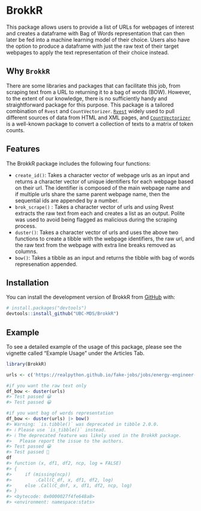 
<!-- README.md is generated from README.Rmd. Please edit that file -->

# BrokkR

<!-- badges: start -->
<!-- badges: end -->

This package allows users to provide a list of URLs for webpages of
interest and creates a dataframe with Bag of Words representation that
can then later be fed into a machine learning model of their choice.
Users also have the option to produce a dataframe with just the raw text
of their target webpages to apply the text representation of their
choice instead.

## Why `BrokkR`

There are some libraries and packages that can facilitate this job, from
scraping text from a URL to returning it to a bag of words (BOW).
However, to the extent of our knowledge, there is no sufficiently handy
and straightforward package for this purpose. This package is a tailored
combination of `Rvest` and `CountVectorizer`.
[`Rvest`](https://www.rdocumentation.org/packages/rvest/versions/1.0.3)
widely used to pull different sources of data from HTML and XML pages,
and
[`CountVectorizer`](https://www.rdocumentation.org/packages/superml/versions/0.4.0/topics/CountVectorizer)
is a well-known package to convert a collection of texts to a matrix of
token counts.

## Features

The BrokkR package includes the following four functions:

-   `create_id()`: Takes a character vector of webpage urls as an input
    and returns a character vector of unique identifiers for each
    webpage based on their url. The identifier is composed of the main
    webpage name and if multiple urls share the same parent webpage
    name, then the sequential ids are appended by a number.
-   `brok_scrape()` : Takes a character vector of urls and using Rvest
    extracts the raw text from each and creates a list as an output.
    Polite was used to avoid being flagged as malicious during the
    scraping process.
-   `duster()`: Takes a character vector of urls and uses the above two
    functions to create a tibble with the webpage identifiers, the raw
    url, and the raw text from the webpage with extra line breaks
    removed as columns.
-   `bow()`: Takes a tibble as an input and returns the tibble with bag
    of words represenation appended.

## Installation

You can install the development version of BrokkR from
[GitHub](https://github.com/UBC-MDS/BrokkR) with:

``` r
# install.packages("devtools")
devtools::install_github("UBC-MDS/BrokkR")
```

## Example

To see a detailed example of the usage of this package, please see the
vignette called “Example Usage” under the Articles Tab.

``` r
library(BrokkR)

urls <- c('https://realpython.github.io/fake-jobs/jobs/energy-engineer-1.html', 'https://realpython.github.io/fake-jobs/jobs/materials-engineer-24.html')

#if you want the raw text only
df_bow <- duster(urls)
#> Test passed 😀
#> Test passed 😀

#if you want bag of words representation
df_bow <- duster(urls) |> bow()
#> Warning: `is.tibble()` was deprecated in tibble 2.0.0.
#> ℹ Please use `is_tibble()` instead.
#> ℹ The deprecated feature was likely used in the BrokkR package.
#>   Please report the issue to the authors.
#> Test passed 😀
#> Test passed 🥳
df
#> function (x, df1, df2, ncp, log = FALSE) 
#> {
#>     if (missing(ncp)) 
#>         .Call(C_df, x, df1, df2, log)
#>     else .Call(C_dnf, x, df1, df2, ncp, log)
#> }
#> <bytecode: 0x0000027f4fe648a8>
#> <environment: namespace:stats>
```
